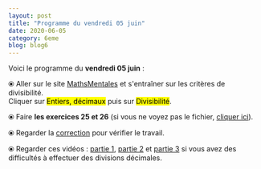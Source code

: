 ```yaml
---
layout: post
title: "Programme du vendredi 05 juin"
date: 2020-06-05
category: 6eme
blog: blog6
---
```


Voici le programme du <b>vendredi 05 juin</b> :

⦿ Aller sur le site <a href="http://mathsmentales.net/">MathsMentales</a> et s'entraîner sur les critères de divisibilité.
<br>
Cliquer sur <mark>Entiers, décimaux</mark> puis sur <mark>Divisibilité</mark>. 

⦿ Faire <strong>les exercices 25 et 26</strong> (si vous ne voyez pas le fichier, <a href="/exercices/6eme/6eme_exercices_vendredi_05_juin_2020.pdf">cliquer ici</a>).

<object data="/exercices/6eme/6eme_exercices_vendredi_05_juin_2020.pdf" width="100%" height="500" type='application/pdf'></object>

⦿ Regarder la <a class="correction" href="/exercices/6eme/6eme_exercices_vendredi_05_juin_2020_corrections.pdf">correction</a> pour vérifier le travail.

⦿ Regarder ces vidéos : <a class="video" href="https://youtu.be/RbkDd_p_EVU">partie 1</a>, <a class="video" href="https://youtu.be/kagPFHfG-ZU">partie 2</a> et <a class="video" href="https://youtu.be/CnuDwxwNl9k">partie 3</a> si vous avez des difficultés à effectuer des divisions décimales.
